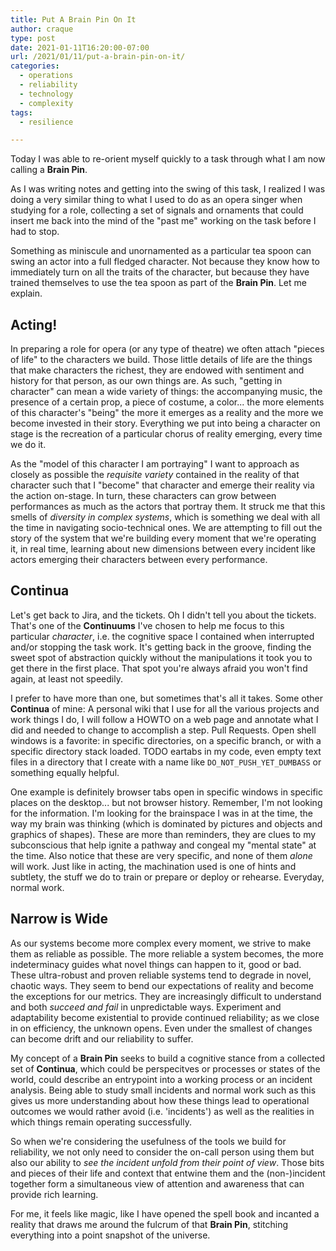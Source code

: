 ```yaml
---
title: Put A Brain Pin On It
author: craque
type: post
date: 2021-01-11T16:20:00-07:00
url: /2021/01/11/put-a-brain-pin-on-it/
categories:
  - operations
  - reliability
  - technology
  - complexity
tags:
  - resilience

---
```


Today I was able to re-orient myself quickly to a task through what I am now calling a **Brain Pin**.

As I was writing notes and getting into the swing of this task, I realized I was doing a very similar thing to what I used to do as an opera singer when studying for a role, collecting a set of signals and ornaments that could insert me back into the mind of the "past me" working on the task before I had to stop.

Something as miniscule and unornamented as a particular tea spoon can swing an actor into a full fledged character. Not because they know how to immediately turn on all the traits of the character, but because they have trained themselves to use the tea spoon as part of the **Brain Pin**. Let me explain.

## Acting!

In preparing a role for opera (or any type of theatre) we often attach "pieces of life" to the characters we build. Those little details of life are the things that make characters the richest, they are endowed with sentiment and history for that person, as our own things are. As such, "getting in character" can mean a wide variety of things: the accompanying music, the presence of a certain prop, a piece of costume, a color... the more elements of this character's "being" the more it emerges as a reality and the more we become invested in their story. Everything we put into being a character on stage is the recreation of a particular chorus of reality emerging, every time we do it.

As the "model of this character I am portraying" I want to approach as closely as possible the _requisite variety_ contained in the reality of that character such that I "become" that character and emerge their reality via the action on-stage. In turn, these characters can grow between performances as much as the actors that portray them. It struck me that this smells of _diversity in complex systems_, which is something we deal with all the time in navigating socio-technical ones. We are attempting to fill out the story of the system that we're building every moment that we're operating it, in real time, learning about new dimensions between every incident like actors emerging their characters between every performance.

## Continua

Let's get back to Jira, and the tickets. Oh I didn't tell you about the tickets. That's one of the **Continuums** I've chosen to help me focus to this particular _character_, i.e. the cognitive space I contained when interrupted and/or stopping the task work. It's getting back in the groove, finding the sweet spot of abstraction quickly without the manipulations it took you to get there in the first place. That spot you're always afraid you won't find again, at least not speedily.

I prefer to have more than one, but sometimes that's all it takes. Some other **Continua** of mine: A personal wiki that I use for all the various projects and work things I do, I will follow a HOWTO on a web page and annotate what I did and needed to change to accomplish a step. Pull Requests. Open shell windows is a favorite: in specific directories, on a specific branch, or with a specific directory stack loaded. TODO eartabs in my code, even empty text files in a directory that I create with a name like `DO_NOT_PUSH_YET_DUMBASS` or something equally helpful.

One example is definitely browser tabs open in specific windows in specific places on the desktop... but not browser history. Remember, I'm not looking for the information. I'm looking for the brainspace I was in at the time, the way my brain was thinking (which is dominated by pictures and objects and graphics of shapes). These are more than reminders, they are clues to my subconscious that help ignite a pathway and congeal my "mental state" at the time. Also notice that these are very specific, and none of them *alone* will work. Just like in acting, the machination used is one of hints and subtlety, the stuff we do to train or prepare or deploy or rehearse. Everyday, normal work.

## Narrow is Wide

As our systems become more complex every moment, we strive to make them as reliable as possible. The more reliable a system becomes, the more indeterminacy guides what novel things can happen to it, good or bad. These ultra-robust and proven reliable systems tend to degrade in novel, chaotic ways. They seem to bend our expectations of reality and become the exceptions for our metrics. They are increasingly difficult to understand and both *succeed and fail* in unpredictable ways. Experiment and adaptability become existential to provide continued reliability; as we close in on efficiency, the unknown opens. Even under the smallest of changes can become drift and our reliability to suffer.

My concept of a **Brain Pin** seeks to build a cognitive stance from a collected set of **Continua**, which could be perspecitves or processes or states of the world, could describe an entrypoint into a working process or an incident analysis. Being able to study small incidents and normal work such as this gives us more understanding about how these things lead to operational outcomes we would rather avoid (i.e. 'incidents') as well as the realities in which things remain operating successfully.

So when we're considering the usefulness of the tools we build for reliability, we not only need to consider the on-call person using them but also our ability to _see the incident unfold from their point of view_. Those bits and pieces of their life and context that entwine them and the (non-)incident together form a simultaneous view of attention and awareness that can provide rich learning.

For me, it feels like magic, like I have opened the spell book and incanted a reality that draws me around the fulcrum of that **Brain Pin**, stitching everything into a point snapshot of the universe.

